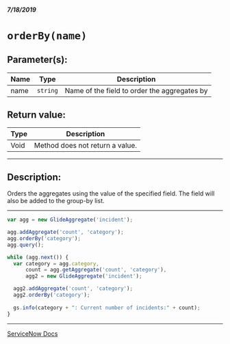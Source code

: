 ##### 7/18/2019
# `orderBy(name)`

## Parameter(s):
| Name | Type | Description |
|---|---|---|
| name | `string` | Name of the field to order the aggregates by |

## Return value:
| Type | Description |
|---|---|
| Void | Method does not return a value. |

---

## Description:
Orders the aggregates using the value of the specified field.  The field will also be added to the group-by list.

---

```js
var agg = new GlideAggregate('incident');

agg.addAggregate('count', 'category'); 
agg.orderBy('category'); 
agg.query(); 

while (agg.next()) { 
  var category = agg.category,
      count = agg.getAggregate('count', 'category'),
      agg2 = new GlideAggregate('incident');   

  agg2.addAggregate('count', 'category');
  agg2.orderBy('category');
  
  gs.info(category + ": Current number of incidents:" + count);
}
```

---

[ServiceNow Docs](https://developer.servicenow.com/app.do#!/api_doc?v=madrid&id=r_ScopedGlideAggregateOrderBy_String)